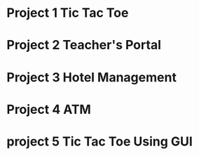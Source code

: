 # Project 1 Tic Tac Toe
# Project 2 Teacher's Portal
# Project 3 Hotel Management
# Project 4 ATM
# project 5 Tic Tac Toe Using GUI
